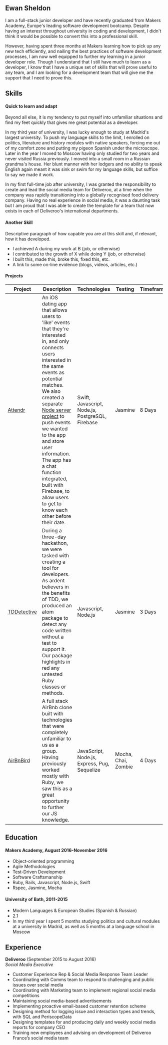 ## Ewan Sheldon

I am a full-stack junior developer and have recently graduated from Makers Academy, Europe's leading software development bootcamp. Despite having an interest throughout university in coding and development, I didn't think it would be possible to convert this into a professional skill.

However, having spent three months at Makers learning how to pick up any new tech efficiently, and nailing the best practices of software development processes, I am now well equipped to further my learning in a junior developer role. Though I understand that I still have much to learn as a developer, I know that I have a unique set of skills that will prove useful to any team, and I am looking for a development team that will give me the support that I need to prove this.

## Skills

#### Quick to learn and adapt

Beyond all else, it is my tendency to put myself into unfamiliar situations and find my feet quickly that gives me great potential as a developer.

In my third year of university, I was lucky enough to study at Madrid's largest university. To push my language skills to the limit, I enrolled on politics, literature and history modules with native speakers, forcing me out of my comfort zone and putting my pigeon Spanish under the microscope. Later in the year I moved to Moscow having only studied for two years and never visited Russia previously. I moved into a small room in a Russian grandma's house. Her blunt manner with her lodgers and no ability to speak English again meant it was sink or swim for my language skills, but suffice to say we made it work.

In my first full-time job after university, I was granted the responsibility to create and lead the social media team for Deliveroo, at a time when the company was rapidly transitioning into a globally recognised food delivery company. Having no real experience in social media, it was a daunting task but I am proud that I was able to create the template for a team that now exists in each of Deliveroo's international departments.

#### Another Skill

Descriptive paragraph of how capable you are at this skill and, if relevant, how it has developed.

- I achieved A during my work at B (job, or otherwise)
- I contributed to the growth of X while doing Y (job, or otherwise)
- I built this, made this, broke this, fixed this, etc.
- A link to some on-line evidence (blogs, videos, articles, etc.)

#### Projects

Project | Description | Technologies | Testing | Timeframe
--- | --- | --- | --- | ---
[Attendr](https://github.com/ewansheldon/attendr) | An iOS dating app that allows users to 'like' events that they're interested in, and only connects users interested in the same events as potential matches. We also created a separate [Node server project](https://github.com/ewansheldon/attendr-server) to push events we wanted to the app and store user information. The app has a chat function integrated, built with Firebase, to allow users to get to know each other before their date. | Swift, Javascript, Node.js, PostgreSQL, Firebase | Jasmine | 8 Days
[TDDetective](https://github.com/tam-borine/TDDetective) | During a three-day hackathon, we were tasked with creating a tool for developers. As ardent believers in the benefits of TDD, we produced an atom package to detect any code written without a test to support it. Our package highlights in red any untested Ruby classes or methods. | Javascript, Node.js | Jasmine | 3 Days
[AirBnBird](https://github.com/mjosephmiller/makersbnb) | A full stack AirBnb clone built with technologies that were completely unfamiliar to us as a group. Having previously worked mostly with Ruby, we saw this as a great opportunity to further our JS knowledge. | JavaScript, Node.js, Express, Pug, Sequelize | Mocha, Chai, Zombie | 4 Days

## Education

#### Makers Academy, August 2016-November 2016

- Object-oriented programming
- Agile Methodologies
- Test-Driven Development
- Software Craftsmanship
- Ruby, Rails, Javascript, Node.js, Swift
- Rspec, Jasmine, Mocha

#### University of Bath, 2011-2015

- Modern Languages & European Studies (Spanish & Russian)
- 2.1
- In my third year I spent 5 months studying politics and cultural modules at a university in Madrid, as well as 5 months at a language school in Moscow

## Experience

**Deliveroo** (September 2015 to August 2016)    
*Social Media Executive*
- Customer Experience Rep & Social Media Response Team Leader
- Coordinating with Comms team to respond to challenging and public issues over social media
- Coordinating with Marketing team to implement regional social media competitions
- Maintaining social media-based advertisements
- Implementing proactive email-based customer retention scheme
- Designing method for logging issue and interaction types and trends, with SQL and PeriscopeData
- Designing templates for and producing daily and weekly social media reports for company CEO
- Training new employees and advising on development of Deliveroo France’s social media team
